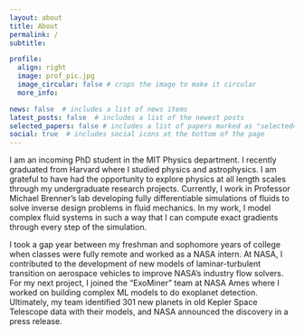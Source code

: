 ```yaml
---
layout: about
title: About
permalink: /
subtitle:

profile:
  align: right
  image: prof_pic.jpg
  image_circular: false # crops the image to make it circular
  more_info: 

news: false  # includes a list of news items
latest_posts: false  # includes a list of the newest posts
selected_papers: false # includes a list of papers marked as "selected={true}"
social: true  # includes social icons at the bottom of the page
---
```


I am an incoming PhD student in the MIT Physics department. I recently graduated from Harvard where I studied physics and astrophysics. I am grateful to have had the opportunity to explore physics at all length scales through my undergraduate research projects. Currently, I work in Professor Michael Brenner’s lab developing fully differentiable simulations of fluids to solve inverse design problems in fluid mechanics. In my work, I model complex fluid systems in such a way that I can compute exact gradients through every step of the simulation. 

I took a gap year between my freshman and sophomore years of college when classes were fully remote and worked as a NASA intern. At NASA, I contributed to the development of new models of laminar-turbulent transition on aerospace vehicles to improve NASA’s industry flow solvers. For my next project, I joined the “ExoMiner” team at NASA Ames where I worked on building complex ML models to do exoplanet detection. Ultimately, my team identified 301 new planets in old Kepler Space Telescope data with their models, and NASA announced the discovery in a press release.
